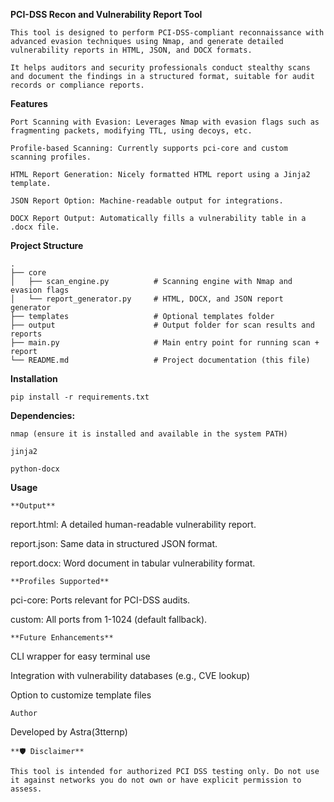 **PCI-DSS Recon and Vulnerability Report Tool**
```
This tool is designed to perform PCI-DSS-compliant reconnaissance with advanced evasion techniques using Nmap, and generate detailed vulnerability reports in HTML, JSON, and DOCX formats.

It helps auditors and security professionals conduct stealthy scans and document the findings in a structured format, suitable for audit records or compliance reports.
```
**Features**
```
Port Scanning with Evasion: Leverages Nmap with evasion flags such as fragmenting packets, modifying TTL, using decoys, etc.

Profile-based Scanning: Currently supports pci-core and custom scanning profiles.

HTML Report Generation: Nicely formatted HTML report using a Jinja2 template.

JSON Report Option: Machine-readable output for integrations.

DOCX Report Output: Automatically fills a vulnerability table in a .docx file.
```
**Project Structure**
```
.
├── core
│   ├── scan_engine.py          # Scanning engine with Nmap and evasion flags
│   └── report_generator.py     # HTML, DOCX, and JSON report generator
├── templates                   # Optional templates folder
├── output                      # Output folder for scan results and reports
├── main.py                     # Main entry point for running scan + report
└── README.md                   # Project documentation (this file)

```
**Installation**
```
pip install -r requirements.txt
```
**Dependencies:**
```
nmap (ensure it is installed and available in the system PATH)

jinja2

python-docx
```
**Usage**

```
**Output**

```
report.html: A detailed human-readable vulnerability report.

report.json: Same data in structured JSON format.

report.docx: Word document in tabular vulnerability format.
```
**Profiles Supported**
```
pci-core: Ports relevant for PCI-DSS audits.

custom: All ports from 1-1024 (default fallback).
```
**Future Enhancements**
```
CLI wrapper for easy terminal use

Integration with vulnerability databases (e.g., CVE lookup)

Option to customize template files
```
Author
```
Developed by Astra(3tternp)
```
**🛡️ Disclaimer**

This tool is intended for authorized PCI DSS testing only. Do not use it against networks you do not own or have explicit permission to assess.
